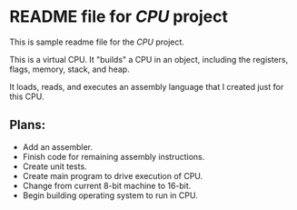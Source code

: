 # README file for *CPU* project

This is sample readme file for the *CPU* project.

This is a virtual CPU. It "builds" a CPU in an object, including the
registers, flags, memory, stack, and heap.

It loads, reads, and executes an assembly language that I created just
for this CPU.

## Plans:
* Add an assembler.
* Finish code for remaining assembly instructions.
* Create unit tests.
* Create main program to drive execution of CPU.
* Change from current 8-bit machine to 16-bit.
* Begin building operating system to run in CPU.
